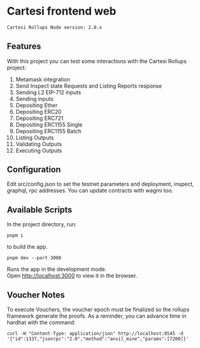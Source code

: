# Cartesi frontend web

```bash
Cartesi Rollups Node version: 2.0.x
```

## Features

With this project you can test some interactions with the Cartesi Rollups project:

1. Metamask integration
2. Send Inspect state Requests and Listing Reports response
3. Sending L2 EIP-712 inputs
4. Sending inputs
5. Depositing Ether
6. Depositing ERC20
7. Depositing ERC721
8. Depositing ERC1155 Single
9. Depositing ERC1155 Batch
10. Listing Outputs
11. Validating Outputs
12. Executing Outputs

## Configuration

Edit src/config.json to set the testnet parameters and deployment, inspect, graphql, rpc addresses.
You can update contracts with wagmi too.

## Available Scripts

In the project directory, run:

```shell
pnpm i
```

to build the app.

```shell
pnpm dev --port 3000
```

Runs the app in the development mode.\
Open [http://localhost:3000](http://localhost:3000) to view it in the browser.

## Voucher Notes

To execute Vouchers, the voucher epoch must be finalized so the rollups framework generate the proofs.
As a reminder, you can advance time in hardhat with the command:

```shell
curl -H "Content-Type: application/json" http://localhost:8545 -d '{"id":1337,"jsonrpc":"2.0","method":"anvil_mine","params":[7200]}'
```
